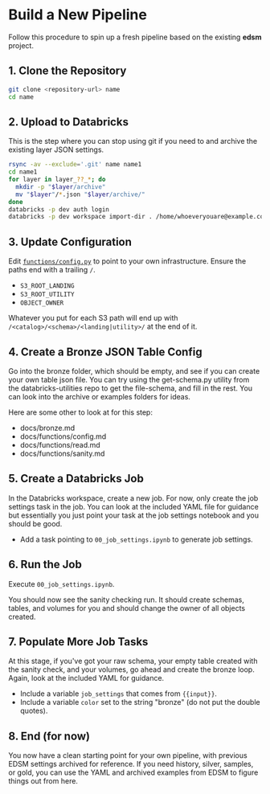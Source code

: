 # Build a New Pipeline

Follow this procedure to spin up a fresh pipeline based on the existing **edsm** project.

## 1. Clone the Repository

```bash
git clone <repository-url> name
cd name
```

## 2. Upload to Databricks

This is the step where you can stop using git if you need to and archive the existing layer JSON settings.

```bash
rsync -av --exclude='.git' name name1
cd name1
for layer in layer_??_*; do
  mkdir -p "$layer/archive"
  mv "$layer"/*.json "$layer/archive/"
done
databricks -p dev auth login
databricks -p dev workspace import-dir . /home/whoeveryouare@example.com/name1
```

## 3. Update Configuration

Edit [`functions/config.py`](../../functions/config.py) to point to your own infrastructure. Ensure the paths end with a trailing `/`.

- `S3_ROOT_LANDING`
- `S3_ROOT_UTILITY`
- `OBJECT_OWNER`

Whatever you put for each S3 path will end up with `/<catalog>/<schema>/<landing|utility>/` at the end of it.

## 4. Create a Bronze JSON Table Config

Go into the bronze folder, which should be empty, and see if you can create your own table json file. You can try using the get-schema.py utility from the databricks-utilities repo to get the file-schema, and fill in the rest. You can look into the archive or examples folders for ideas.

Here are some other to look at for this step:

- docs/bronze.md
- docs/functions/config.md
- docs/functions/read.md
- docs/functions/sanity.md

## 5. Create a Databricks Job

In the Databricks workspace, create a new job. For now, only create the job settings task in the job. You can look at the included YAML file for guidance but essentially you just point your task at the job settings notebook and you should be good.

- Add a task pointing to `00_job_settings.ipynb` to generate job settings.

## 6. Run the Job

Execute `00_job_settings.ipynb`.

You should now see the sanity checking run. It should create schemas, tables, and volumes for you and should change the owner of all objects created.

## 7. Populate More Job Tasks

At this stage, if you've got your raw schema, your empty table created with the sanity check, and your volumes, go ahead and create the bronze loop. Again, look at the included YAML for guidance.

- Include a variable ``job_settings`` that comes from ``{{input}}``.
- Include a variable ``color`` set to the string "bronze" (do not put the double quotes).

## 8. End (for now)

You now have a clean starting point for your own pipeline, with previous EDSM settings archived for reference. If you need history, silver, samples, or gold, you can use the YAML and archived examples from EDSM to figure things out from here.
